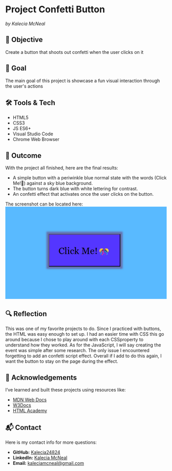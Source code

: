 # Project Confetti Button
<em>by Kalecia McNeal</em> 

## 🎯 Objective
Create a button that shoots out confetti when the user clicks on it

## 📝 Goal
The main goal of this project is showcase a fun visual interaction through the user's actions 

## 🛠️ Tools & Tech
- HTML5
- CSS3 
- JS ES6+
- Visual Studio Code 
- Chrome Web Browser 

## 📌 Outcome
With the project all finished, here are the final results:
- A simple button with a periwinkle blue normal state with the words (Click Me!🎊) against a sky blue background.
- The button turns dark blue with white lettering for contrast. 
- An confetti effect that activates once the user clicks on the button.


The screenshot can be located here: 
![Final-Screenshot](./img/final-screenshot.png "My Final Screenshot")

## 🔍 Reflection
This was one of my favorite projects to do. Since I practiced with buttons, the HTML was easy enough to set up. I had an easier time with CSS this go around because I chose to play around with each CSSproperty to understand how they worked. As for the JavaScript, I will say creating the event was simple after some research. The only issue I encountered forgetting to add an confetti script effect. Overall if I add to do this again, I want the button to stay on the page during the effect.

## 🙏 Acknowledgements
I’ve learned and built these projects using resources like:
- [MDN Web Docs](https://developer.mozilla.org/)
- [W3Docs](https://www.w3docs.com/)
- [HTML Academy](https://htmlacademy.org/)


## 📬 Contact
Here is my contact info for more questions:
- **GitHub:** [Kalecia24824](https://github.com/Kalecia24824)
- **LinkedIn:** [Kalecia McNeal](https://linkedin.com/in/kalecia-mcneal)
- **Email:** [kaleciamcneal@gmail.com](mailto:kaleciamcneal@gmail.com)